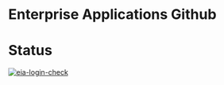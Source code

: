 # Enterprise Applications Github

# Status
[![eia-login-check](https://github.com/unimelb-enterprise-apps/eia-login-check/actions/workflows/deploy.yaml/badge.svg)](https://github.com/unimelb-enterprise-apps/eia-login-check/actions/workflows/deploy.yaml)
